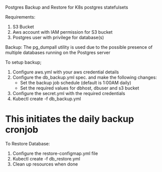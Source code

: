 Postgres Backup and Restore for K8s postgres statefulsets

Requirements:
1. S3 Bucket
2. Aws account with IAM permission for S3 bucket
3. Postgres user with privilege for database(s)


Backup:
The pg_dumpall utility is used due to the possible presence of multiple databases running on the Postgres server

To setup backup; 
1. Configure aws.yml with your aws credential details
2. Configure the db_backup.yml spec. and make the following changes:
   - Set the backup job schedule (default is 1:00AM daily)
   - Set the required values for dbhost, dbuser and s3 bucket
3. Configure the secret.yml with the required credentials 
4. Kubectl create -f db_backup.yml
# This initiates the daily backup cronjob


To Restore Database:
1. Configure the restore-configmap.yml file
2. Kubectl create -f db_restore.yml
3. Clean up resources when done
